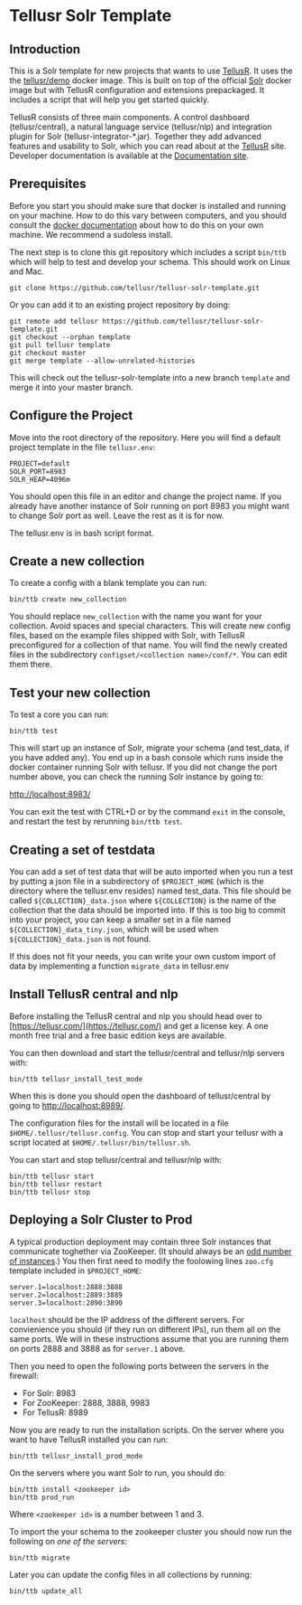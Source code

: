 # Tellusr Solr Template

## Introduction

This is a Solr template for new projects that wants to use [TellusR](https://tellusr.com/). It uses the the [tellusr/demo](https://hub.docker.com/repository/docker/tellusr/demo) docker image. This is built on top of the official [Solr](https://hub.docker.com/repository/docker/tellusr/demo) docker image but with TellusR configuration and extensions prepackaged. It includes a script that will help you get started quickly.

TellusR consists of three main components. A control dashboard (tellusr/central), a natural language service (tellusr/nlp) and integration plugin for Solr (tellusr-integrator-*.jar). Together they add advanced features and usability to Solr, which you can read about at the [TellusR](https://tellusr.com/) site. Developer documentation is available at the [Documentation site](https://docs.tellusr.com/).


## Prerequisites

Before you start you should make sure that docker is installed and running on your machine. How to do this vary between computers, and you should consult the [docker documentation](https://docs.docker.com/get-docker/) about how to do this on your own machine. We recommend a sudoless install.

The next step is to clone this git repository which includes a script `bin/ttb` which will help to test and develop your schema. This should work on Linux and Mac.

```
git clone https://github.com/tellusr/tellusr-solr-template.git
```

Or you can add it to an existing project repository by doing:

```
git remote add tellusr https://github.com/tellusr/tellusr-solr-template.git
git checkout --orphan template
git pull tellusr template
git checkout master
git merge template --allow-unrelated-histories
```

This will check out the tellusr-solr-template into a new branch `template` and merge it into your master branch.


## Configure the Project

Move into the root directory of the repository. Here you will find a default project template in the file `tellusr.env`:

```
PROJECT=default
SOLR_PORT=8983
SOLR_HEAP=4096m
```

You should open this file in an editor and change the project name. If you already have another instance of Solr running on port 8983 you might want to change Solr port as well. Leave the rest as it is for now.

The tellusr.env is in bash script format.


## Create a new collection

To create a config with a blank template you can run:

`bin/ttb create new_collection`

You should replace `new_collection` with the name you want for your collection. Avoid spaces and special characters. This will create new config files, based on the example files shipped with Solr, with TellusR preconfigured for a collection of that name. You will find the newly created files in the subdirectory `configset/<collection name>/conf/*`. You can edit them there.


## Test your new collection

To test a core you can run:

```bin/ttb test```

This will start up an instance of Solr, migrate your schema (and test_data, if you have added any). You end up in a bash console which runs inside the docker container running Solr with tellusr. If you did not change the port number above, you can check the running Solr instance by going to:

[http://localhost:8983/](http://localhost:8983/)

You can exit the test with CTRL+D or by the command `exit` in the console, and restart the test by rerunning `bin/ttb test`.

## Creating a set of testdata

You can add a set of test data that will be auto imported when you run a test by putting a json file in a subdirectory of `$PROJECT_HOME` (which is the directory where the tellusr.env resides) named test_data. This file should be called `${COLLECTION}_data.json` where `${COLLECTION}` is the name of the collection that the data should be imported into. If this is too big to commit into your project, you can keep a smaller set in a file named `${COLLECTION}_data_tiny.json`, which will be used when `${COLLECTION}_data.json` is not found.

If this does not fit your needs, you can write your own custom import of data by implementing a function `migrate_data` in tellusr.env


## Install TellusR central and nlp

Before installing the TellusR central and nlp you should head over to [https://tellusr.com/](https://tellusr.com/) and get a license key. A one month free trial and a free basic edition keys are available.

You can then download and start the tellusr/central and tellusr/nlp servers with:

```
bin/ttb tellusr_install_test_mode
```

When this is done you should open the dashboard of tellusr/central by going to [http://localhost:8989/](http://localhost:8989/).

The configuration files for the install will be located in a file `$HOME/.tellusr/tellusr.config`. You can stop and start your tellusr with a script located at `$HOME/.tellusr/bin/tellusr.sh`.

You can start and stop tellusr/central and tellusr/nlp with:

```
bin/ttb tellusr start
bin/ttb tellusr restart
bin/ttb tellusr stop
```


## Deploying a Solr Cluster to Prod

A typical production deployment may contain three Solr instances that communicate toghether via ZooKeeper. (It should always be an [odd number of instances](https://solr.apache.org/guide/8_8/setting-up-an-external-zookeeper-ensemble.html).) You then first need to modify the foolowing lines `zoo.cfg` template included in `$PROJECT_HOME`:

```
server.1=localhost:2888:3888
server.2=localhost:2889:3889
server.3=localhost:2890:3890
```

`localhost` should be the IP address of the different servers. For convienience you should (if they run on different IPs), run them all on the same ports. We will in these instructions assume that you are running them on ports 2888 and 3888 as for `server.1` above.

Then you need to open the following ports between the servers in the firewall:

 * For Solr: 8983
 * For ZooKeeper: 2888, 3888, 9983
 * For TellusR: 8989

Now you are ready to run the installation scripts. On the server where you want to have TellusR installed you can run:

```
bin/ttb tellusr_install_prod_mode
```

On the servers where you want Solr to run, you should do:

```
bin/ttb install <zookeeper id>
bin/ttb prod_run
```

Where `<zookeeper id>` is a number between 1 and 3.

To import the your schema to the zookeeper cluster you should now run the following on *one of the servers*:

```
bin/ttb migrate
```

Later you can update the config files in all collections by running:

```
bin/ttb update_all
```
